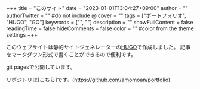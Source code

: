 +++
title = "このサイト"
date = "2023-01-01T13:04:27+09:00"
author = ""
authorTwitter = "" #do not include @
cover = ""
tags = ["ポートフォリオ", "HUGO", "GO"]
keywords = ["", ""]
description = ""
showFullContent = false
readingTime = false
hideComments = false
color = "" #color from the theme settings
+++

このウェブサイトは静的サイトジェネレーターの[HUGO](https://gohugo.io/)で作成しました。
記事をマークダウン形式で書くことができるので便利です。

git pagesで公開しています。

リポジトリは[こちら]です。(<https://github.com/amomoan/portfolio>)
